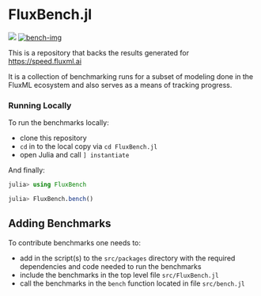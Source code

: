 # FluxBench.jl

[![][buildkite-img]][buildkite-url] [![bench-img]][bench-url]

[buildkite-img]: https://badge.buildkite.com/560460043f33dc6a23b4bc7379e7dd120a2dc10b350d7021ca.svg
[buildkite-url]: https://buildkite.com/julialang/fluxbench-dot-jl

[bench-img]: https://img.shields.io/badge/Benchmarks-speed.fluxml.ai-blue
[bench-url]: https://speed.fluxml.ai

This is a repository that backs the results generated for https://speed.fluxml.ai

It is a collection of benchmarking runs for a subset of modeling done in the FluxML ecosystem and also serves as a means of tracking progress.

### Running Locally

To run the benchmarks locally:

* clone this repository
* `cd` in to the local copy via `cd FluxBench.jl`
* open Julia and call `] instantiate`

And finally:

```julia
julia> using FluxBench

julia> FluxBench.bench()
```

## Adding Benchmarks

To contribute benchmarks one needs to:
* add in the script(s) to the `src/packages` directory with the required dependencies and code needed to run the benchmarks
* include the benchmarks in the top level file `src/FluxBench.jl`
* call the benchmarks in the `bench` function located in file `src/bench.jl`
